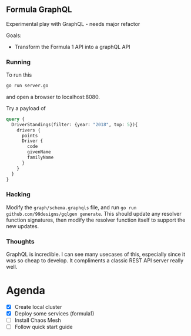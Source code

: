 ## Formula GraphQL

Experimental play with GraphQL - needs major refactor

Goals:
- Transform the Formula 1 API into a graphQL API

### Running

To run this

```sh
go run server.go
```

and open a browser to localhost:8080.

Try a payload of 

```graphql
query {
  DriverStandings(filter: {year: "2018", top: 5}){
    drivers {
      points
      Driver {
        code
        givenName
        familyName
      }
    }
  }
}
```

### Hacking

Modify the `graph/schema.graphqls` file, and run `go run github.com/99designs/gqlgen generate`.
This should update any resolver function signatures, then modify the resolver function itself to support the new updates.

### Thoughts

GraphQL is incredible.
I can see many usecases of this, especially since it was so cheap to develop.
It compliments a classic REST API server really well.

# Agenda

- [x] Create local cluster
- [x] Deploy some services (formula1)
- [ ] Install Chaos Mesh
- [ ] Follow quick start guide
